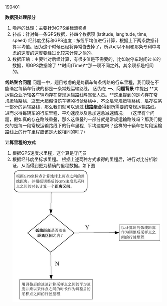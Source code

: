 190401

**数据预处理部分**

1. 噪声的处理：主要针对GPS坐标漂移点
2. 补点：针对每一条GPS数据，补四个数据项 (latitude, langitude, time, speed)
经纬度坐标和GPS速度：按照平均值进行计算，根据上下两条数据计算平均值。因为这个时候已经将异常值去掉了，所以可以不用和那条专利中考虑的速度的速度要经过比较来计算之类的。
3. 数据压缩：主要针对后续计算，有很多值是不需要的，比如说停车时间过长的数据，即GPS数据除了 **时间(Time)**那一项不同之外，其余项都是相同的。

**线路聚合问题**
问题一中，题目考虑的是每辆车每条线路的行车里程，我们现在不能确定每辆车行驶的都是一条常规运输路线。
因为在  **一、问题背景**  中提出 **某运输企业所辖各车辆均存在常规运输路线与驾驶人员。**这里提到的是均存在常规运输路线，这里大胆假设该车辆的行驶路线中，不全是常规运输路线，是存在某一部分的运输路线，那么我们就可以通过 **线路聚合**得到所需要的常规运输路线。进而求得每辆车的行车里程、平均速度以及急加速急减速情况。
（这里有个问题，假如真的存在路线重叠，那么这重叠的一部分就是常规运输路线吗？那我们提交的是每一段常规运输路线下的行车里程、平均速度吗？这样的十辆车在每段运输路线上的行车里程应该是大致相同的吧？）

**计算里程的方式**

1. 根据GPS速度求里程，这个算是守门员
2. 根据经纬度坐标求里程。
根据上述两种方式求得的里程后，进行对比分析验证，从而得到更为精确的里程数据。如下图
![](image/行车里程的计算.jpg)